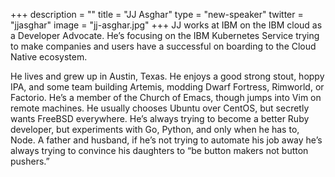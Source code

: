 +++
description = ""
title = "JJ Asghar"
type = "new-speaker"
twitter = "jjasghar"
image = "jj-asghar.jpg"
+++
JJ works at IBM on the IBM cloud as a Developer Advocate. He’s focusing on the IBM Kubernetes Service trying to make companies and users have a successful on boarding to the Cloud Native ecosystem.

He lives and grew up in Austin, Texas. He enjoys a good strong stout, hoppy IPA, and some team building Artemis, modding Dwarf Fortress, Rimworld, or Factorio. He’s a member of the Church of Emacs, though jumps into Vim on remote machines. He usually chooses Ubuntu over CentOS, but secretly wants FreeBSD everywhere. He’s always trying to become a better Ruby developer, but experiments with Go, Python, and only when he has to, Node. A father and husband, if he’s not trying to automate his job away he’s always trying to convince his daughters to “be button makers not button pushers.”